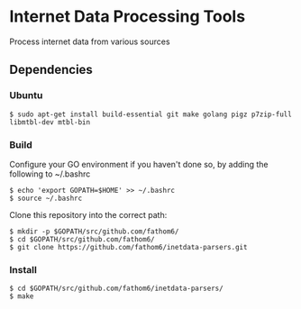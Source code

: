 # Internet Data Processing Tools

Process internet data from various sources

## Dependencies

### Ubuntu
```
$ sudo apt-get install build-essential git make golang pigz p7zip-full libmtbl-dev mtbl-bin
```

### Build

Configure your GO environment if you haven't done so, by adding the following to ~/.bashrc

```
$ echo 'export GOPATH=$HOME' >> ~/.bashrc
$ source ~/.bashrc
```

Clone this repository into the correct path:
```
$ mkdir -p $GOPATH/src/github.com/fathom6/
$ cd $GOPATH/src/github.com/fathom6/
$ git clone https://github.com/fathom6/inetdata-parsers.git
```

### Install
```
$ cd $GOPATH/src/github.com/fathom6/inetdata-parsers/
$ make
```


